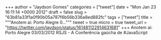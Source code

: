 
+++
author = "Jaydson Gomes"
categories = ["tweet"]
date = "Mon Jan 23 16:11:14 +0000 2012"
draft = false
slug = "63b81a33f1a0f90b05a787f6b56b336a8ed882fc"
tags = ["tweet"]
title = """Anotem ai: Porto Alegre 0..."""
tweet = true
micro = true
tweet_url = "https://twitter.com/jaydson/status/161481122914631681"
+++
Anotem ai: Porto Alegre 03/03/2012 RSJS - A Conferência gaúcha de #JavaScript

